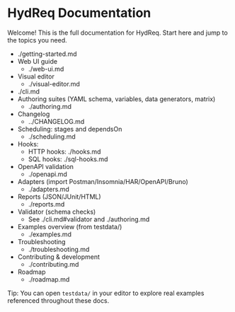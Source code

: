# HydReq Documentation

Welcome! This is the full documentation for HydReq. Start here and jump to the topics you need.

  - ./getting-started.md
- Web UI guide
  - ./web-ui.md
 - Visual editor
   - ./visual-editor.md
  - ./cli.md
- Authoring suites (YAML schema, variables, data generators, matrix)
  - ./authoring.md
 - Changelog
   - ../CHANGELOG.md
- Scheduling: stages and dependsOn
  - ./scheduling.md
- Hooks:
  - HTTP hooks: ./hooks.md
  - SQL hooks: ./sql-hooks.md
- OpenAPI validation
  - ./openapi.md
- Adapters (import Postman/Insomnia/HAR/OpenAPI/Bruno)
  - ./adapters.md
- Reports (JSON/JUnit/HTML)
  - ./reports.md
 - Validator (schema checks)
   - See ./cli.md#validator and ./authoring.md
- Examples overview (from testdata/)
  - ./examples.md
- Troubleshooting
  - ./troubleshooting.md
- Contributing & development
  - ./contributing.md
- Roadmap
  - ./roadmap.md

Tip: You can open `testdata/` in your editor to explore real examples referenced throughout these docs.
